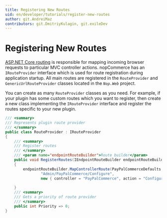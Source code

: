 ```yaml
---
title: Registering New Routes
uid: en/developer/tutorials/register-new-routes
author: git.AndreiMaz
contributors: git.DmitriyKulagin, git.exileDev
---
```


# Registering New Routes

[ASP.NET Core routing](https://docs.microsoft.com/aspnet/core/fundamentals/routing) is responsible for mapping incoming browser requests to particular MVC controller actions. nopCommerce has an `IRouteProvider` interface which is used for route registration during application startup. All main routes are registered in the `RouteProvider` and `GenericUrlRouteProvider` classes located in the *`Nop.Web`* project.

You can create as many `RouteProvider` classes as you need. For example, if your plugin has some custom routes which you want to register, then create a new class implementing the `IRouteProvider` interface and register the routes specific to your new plugin.

```csharp
/// <summary>
/// Represents plugin route provider
/// </summary>
public class RouteProvider : IRouteProvider
{
    /// <summary>
    /// Register routes
    /// </summary>
    /// <param name="endpointRouteBuilder">Route builder</param>
    public void RegisterRoutes(IEndpointRouteBuilder endpointRouteBuilder)
    {
        endpointRouteBuilder.MapControllerRoute(PayPalCommerceDefaults.ConfigurationRouteName,
                "Admin/PayPalCommerce/Configure",
                new { controller = "PayPalCommerce", action = "Configure" });
        
    }
    /// <summary>
    /// Gets a priority of route provider
    /// </summary>
    public int Priority => 0;
}
```
